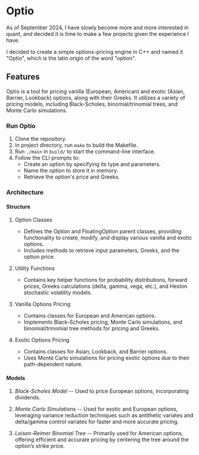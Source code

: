 # Optio

As of September 2024, I have slowly become more and more interested in quant, and decided it is time to make a few projects given the experience I have.

I decided to create a simple options-pricing engine in C++ and named it "Optio", which is the latin origin of the word "option".

## Features

Optio is a tool for pricing vanilla (European, American) and exotic (Asian, Barrier, Lookback) options, along with their Greeks. It utilizes a variety of pricing models, including Black-Scholes, binomial/trinomial trees, and Monte Carlo simulations.

### Run Optio

1. Clone the repository.
2. In project directory, run `make` to build the Makefile.
3. Run `./main` in `build/` to start the command-line interface.
4. Follow the CLI prompts to:
   - Create an option by specifying its type and parameters.
   - Name the option to store it in memory.
   - Retrieve the option's price and Greeks.

### Architecture

#### Structure

1. Option Classes

   - Defines the Option and FloatingOption parent classes, providing functionality to create, modify, and display various vanilla and exotic options.
   - Includes methods to retrieve input parameters, Greeks, and the option price.

2. Utility Functions

   - Contains key helper functions for probability distributions, forward prices, Greeks calculations (delta, gamma, vega, etc.), and Heston stochastic volatility models.

3. Vanilla Options Pricing

   - Contains classes for European and American options.
   - Implements Black-Scholes pricing, Monte Carlo simulations, and binomial/trinomial tree methods for pricing and Greeks.

4. Exotic Options Pricing

   - Contains classes for Asian, Lookback, and Barrier options.
   - Uses Monte Carlo simulations for pricing exotic options due to their path-dependent nature.

#### Models

1. _Black-Scholes Model_ -- Used to price European options, incorporating dividends.

2. _Monte Carlo Simulations_ -- Used for exotic and European options, leveraging variance reduction techniques such as antithetic variates and delta/gamma control variates for faster and more accurate pricing.

3. _Leisen-Reimer Binomial Tree_ -- Primarily used for American options, offering efficient and accurate pricing by centering the tree around the option’s strike price.

